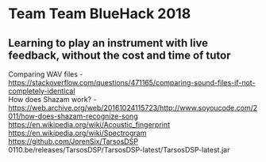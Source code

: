 # Team Team BlueHack 2018
## Learning to play an instrument with live feedback, without the cost and time of tutor

Comparing WAV files - https://stackoverflow.com/questions/471165/comparing-sound-files-if-not-completely-identical  
How does Shazam work? - https://web.archive.org/web/20161024115723/http://www.soyoucode.com/2011/how-does-shazam-recognize-song    
https://en.wikipedia.org/wiki/Acoustic_fingerprint    
https://en.wikipedia.org/wiki/Spectrogram  
https://github.com/JorenSix/TarsosDSP
0110.be/releases/TarsosDSP/TarsosDSP-latest/TarsosDSP-latest.jar
